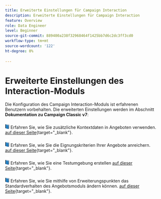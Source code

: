 ```yaml
---
title: Erweiterte Einstellungen für Campaign Interaction
description: Erweiterte Einstellungen für Campaign Interaction
feature: Overview
role: Data Engineer
level: Beginner
source-git-commit: 889400a238f32968464f1425bb7d6c2dc3ff3cd0
workflow-type: tm+mt
source-wordcount: '122'
ht-degree: 0%

---
```


# Erweiterte Einstellungen des Interaction-Moduls

Die Konfiguration des Campaign Interaction-Moduls ist erfahrenen Benutzern vorbehalten. Die erweiterten Einstellungen werden im Abschnitt **Dokumentation zu Campaign Classic v7**:

![](../assets/do-not-localize/book.png) Erfahren Sie, wie Sie zusätzliche Kontextdaten in Angeboten verwenden. [auf dieser Seite](https://experienceleague.adobe.com/docs/campaign-classic/using/managing-offers/advanced-parameters/additional-data.html){target=&quot;_blank&quot;}.

![](../assets/do-not-localize/book.png) Erfahren Sie, wie Sie die Eignungskriterien Ihrer Angebote anreichern. [auf dieser Seite](https://experienceleague.adobe.com/docs/campaign-classic/using/managing-offers/advanced-parameters/extension-example.html){target=&quot;_blank&quot;}.

![](../assets/do-not-localize/book.png) Erfahren Sie, wie Sie eine Testumgebung erstellen  [auf dieser Seite](https://experienceleague.adobe.com/docs/campaign-classic/using/managing-offers/advanced-parameters/creating-a-test-environment.html){target=&quot;_blank&quot;}.

![](../assets/do-not-localize/book.png) Erfahren Sie, wie Sie mithilfe von Erweiterungspunkten das Standardverhalten des Angebotsmoduls ändern können. [auf dieser Seite](https://experienceleague.adobe.com/docs/campaign-classic/using/managing-offers/advanced-parameters/hooks.html){target=&quot;_blank&quot;}.

